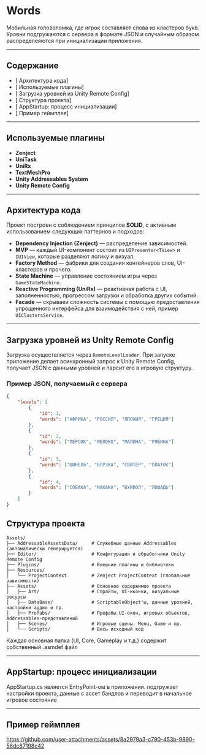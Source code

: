 # Words 

Мобильная головоломка, где игрок составляет слова из кластеров букв. Уровни подгружаются с сервера в формате JSON и случайным образом распределеяются при инициализации приложения.

---

## Содержание

- [ Архитектура кода]
- [ Используемые плагины]
- [ Загрузка уровней из Unity Remote Config]
- [ Структура проекта]
- [ AppStartup: процесс инициализации]
- [ Пример геймплея]
  
---

## Используемые плагины

- **Zenject**
- **UniTask**
- **UniRx** 
- **TextMeshPro** 
- **Unity Addressables System**
- **Unity Remote Config** 

---

## Архитектура кода

Проект построен с соблюдением принципов **SOLID**, с активным использованием следующих паттернов и подходов:

- **Dependency Injection (Zenject)** — распределение зависимостей.
- **MVP** — каждый UI-компонент состоит из `UIPresenter<TView>` и `IUIView`, которые разделяют логику и визуал.
- **Factory Method** — фабрики для создания контейнеров слов, UI-кластеров и прочего.
- **State Machine** — управление состоянием игры через `GameStateMachine`.
- **Reactive Programming (UniRx)** — реактивная работа с UI, заполненностью, прогрессом загрузки и обработка других событий.
- **Facade** — скрываеи сложность системы с помощью предоставления упрощенного интерфейса для взаимодействия с ней, пример `UIClustersService`.

---

## Загрузка уровней из Unity Remote Config

Загрузка осуществляется через `RemoteLevelLoader`. При запуске приложение делает асинхронный запрос к Unity Remote Config, получает JSON с данными уровней и парсит его в игровую структуру.

### Пример JSON, получаемый с сервера

```json
{
    "levels": [
        {
            "id": 1,
            "words": ["АФРИКА", "РОССИЯ", "ЯПОНИЯ", "ГРЕЦИЯ"]
        },
        {
            "id": 2,
            "words": ["ПЕРСИК", "ЯБЛОКО", "МАЛИНА", "РЯБИНА"]
        },
        {
            "id": 3,
            "words": ["ШИНЕЛЬ", "БЛУЗКА", "СВИТЕР", "ПЛАТОК"]
        },
        {
            "id": 4,
            "words": ["СОБАКА", "МАКАКА", "БУЙВОЛ", "ЛОШАДЬ"]
        }
    ]
}
```

## Структура проекта
```text
Assets/
├── AddressableAssetsData/     # Служебные данные Addressables (автоматически генерируется)
├── Editor/                    # Конфигурации и обработчики Unity Remote Config
├── Plugins/                   # Внешние плагины и библиотеки
├── Resources/
│   └── ProjectContext         # Zenject ProjectContext (глобальные зависимости)
├── Assets/                    # Основное содержимое проекта
│   ├── Art/                   # Спрайты, UI-иконки, визуальные ресурсы
│   ├── DataBase/              # ScriptableObject'ы, данные уровней, настройки аудио и пр.
│   ├── Prefabs/               # Префабы UI-окон, игровых объектов, Addressables-представлений
│   ├── Scenes/                # Игровые сцены: Menu, Game и пр.
│   └── Scripts/               # Весь исходный код
```

 Каждая основная папка (UI, Core, Gameplay и т.д.) содержит собственный .asmdef файл  

 ---

## AppStartup: процесс инициализации

AppStartup.cs является EntryPoint-ом в приложении. подгружает настройки проекта, данные с ассет бандлов и переводит в начальное игровое состояние

 ---

## Пример геймплея

https://github.com/user-attachments/assets/8a2979a3-c790-453b-9890-56dc87198c42



